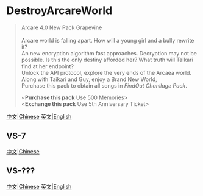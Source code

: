 # DestroyArcareWorld

 > Arcare 4.0 New Pack Grapevine<br><br>
 > Arcare world is falling apart. How will a young girl and a bully rewrite it?<br>
 > An new encryption algorithm fast approaches. Decryption may not be possible. Is this the only destiny afforded her? What truth will Taikari find at her endpoint?<br>
 > Unlock the API protocol, explore the very ends of the Arcaea world.<br>
 > Along with Taikari and Guy, enjoy a Brand New World,<br>
 > Purchase this pack to obtain all songs in *FindOut Chanllage Pack*.<br>
 >
 > <**Purchase this pack** Use 500 Memories><br>
 > <**Exchange this pack** Use 5th Anniversary Ticket>

[中文|Chinese](README.md) [英文|English](README_en.md )

## VS-7

[中文|Chinese](VS-7/README.md)

## VS-???

[中文|Chinese](VS-XXX/README.md) [英文|English](VS-XXX/README.en.md)
